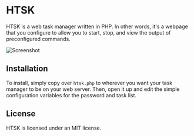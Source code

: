 # HTSK

HTSK is a web task manager written in PHP. In other words, it's a webpage that you configure to allow you to start, stop, and view the
output of preconfigured commands.

![Screenshot](https://www.dropbox.com/s/4h8cntow0cf77yf/HTSK%20Screenshot.png?raw=1])

## Installation

To install, simply copy over `htsk.php` to wherever you want your task manager to be on your web server. Then, open it up and edit the
simple configuration variables for the password and task list.

## License

HTSK is licensed under an MIT license.
